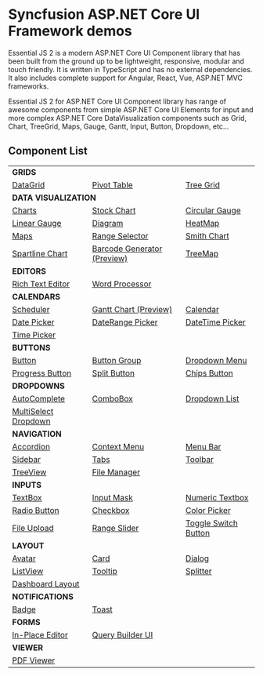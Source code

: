 # Syncfusion ASP.NET Core UI Framework demos

Essential JS 2 is a modern ASP.NET Core UI Component library that has been built from the ground up to be lightweight, responsive, modular and touch friendly. It is written in TypeScript and has no external dependencies. It also includes complete support for Angular, React, Vue, ASP.NET MVC frameworks. 

Essential JS 2 for ASP.NET Core UI Component library has range of awesome components from simple ASP.NET Core UI Elements for input and more complex ASP.NET Core DataVisualization components such as Grid, Chart, TreeGrid, Maps, Gauge, Gantt, Input, Button, Dropdown, etc...

## Component List

<table>
    <tr>
        <td colspan="3" rowspan="1">
            <b>GRIDS<b>
        </td>
    </tr>
    <tr>
        <td>
            <a href="https://github.com/syncfusion/ej2-aspnetcore-samples/tree/master/View/Grid">DataGrid</a>
        </td>
        <td>
            <a href="https://github.com/syncfusion/ej2-aspnetcore-samples/tree/master/Views/PivotView">Pivot Table</a>
        </td>
        <td>
            <a href="https://github.com/syncfusion/ej2-aspnetcore-samples/tree/master/View/TreeGrid">Tree Grid</a>
        </td>
    </tr>
    <tr>
        <td colspan="3" rowspan="1">
            <b>DATA VISUALIZATION<b>
        </td>
    </tr>
    <tr>
        <td>
            <a href="https://github.com/syncfusion/ej2-aspnetcore-samples/tree/master/Views/Chart">Charts</a>
        </td>
        <td>
            <a href="https://github.com/syncfusion/ej2-aspnetcore-samples/tree/master/Views/StockChart">Stock Chart</a>
        </td>
        <td>
            <a href="https://github.com/syncfusion/ej2-aspnetcore-samples/tree/master/Views/CircularGauge">Circular Gauge</a>
        </td>
    </tr>
    <tr>
        <td>
            <a href="https://github.com/syncfusion/ej2-aspnetcore-samples/tree/master/Views/LinearGauge">Linear Gauge</a>
        </td>
        <td>
            <a href="https://github.com/syncfusion/ej2-aspnetcore-samples/tree/master/Views/Diagram">Diagram</a>
        </td>
         <td>
            <a href="https://github.com/syncfusion/ej2-aspnetcore-samples/tree/master/Views/HeatMap">HeatMap</a>
        </td>
    </tr>
    <tr>
         <td>
            <a href="https://github.com/syncfusion/ej2-aspnetcore-samples/tree/master/Views/Maps">Maps</a>
        </td>
         <td>
            <a href="https://github.com/syncfusion/ej2-aspnetcore-samples/tree/master/Views/RangeSelector">Range Selector</a>
        </td>
        <td>
            <a href="https://github.com/syncfusion/ej2-aspnetcore-samples/tree/master/Views/SmithChart">Smith Chart</a>
        </td>
    </tr>
    <tr>
        <td>
            <a href="https://github.com/syncfusion/ej2-aspnetcore-samples/tree/master/Views/SparkLine">Spartline Chart</a>
        </td>
        <td>
            <a href="https://github.com/syncfusion/ej2-aspnetcore-samples/tree/master/Views/Barcode Generator">Barcode Generator (Preview)</a>
        </td>
        <td>
            <a href="https://github.com/syncfusion/ej2-aspnetcore-samples/tree/master/Views/TreeMap">TreeMap</a>
        </td>
    </tr>
    <tr>
        <td colspan="3" rowspan="1">
            <b>EDITORS<b>
        </td>
    </tr>
    <tr>
        <td>
            <a href="https://github.com/syncfusion/ej2-aspnetcore-samples/tree/master/Views/RichTextEditor">Rich Text Editor</a>
        </td>
        <td>
            <a href="https://github.com/syncfusion/ej2-aspnetcore-samples/tree/master/Views/DocumentEditor">Word Processor</a>
        </td>
        <td></td>
    </tr>
    <tr>
        <td colspan="3" rowspan="1">
            <b>CALENDARS<b>
        </td>
    </tr>
    <tr>
        <td>
            <a href="https://github.com/syncfusion/ej2-aspnetcore-samples/tree/master/Views/Schedule">Scheduler</a>
        </td>
        <td>
            <a href="https://github.com/syncfusion/ej2-aspnetcore-samples/tree/master/Views/Gantt">Gantt Chart (Preview)</a>
        </td>
        <td>
            <a href="https://github.com/syncfusion/ej2-aspnetcore-samples/tree/master/Views/Calendar">Calendar</a>
        </td>
    </tr>
    <tr>
        <td>
            <a href="https://github.com/syncfusion/ej2-aspnetcore-samples/tree/master/Views/DatePicker">Date Picker</a>
        </td>
        <td>
            <a href="https://github.com/syncfusion/ej2-aspnetcore-samples/tree/master/Views/DateRangePicker">DateRange Picker</a>
        </td>
        <td>
            <a href="https://github.com/syncfusion/ej2-aspnetcore-samples/tree/master/Views/DateTimePicker">DateTime Picker</a>
        </td>
    </tr>
    <tr>
        <td>
            <a href="https://github.com/syncfusion/ej2-aspnetcore-samples/tree/master/Views/TimePicker">Time Picker</a>
        </td>
        <td></td>
        <td></td>
    </tr>
    <tr>
        <td colspan="3" rowspan="1">
            <b>BUTTONS<b>
        </td>
    </tr>
    <tr>
        <td>
            <a href="https://github.com/syncfusion/ej2-aspnetcore-samples/tree/master/Views/Button">Button</a>
        </td>
        <td>
            <a href="https://github.com/syncfusion/ej2-aspnetcore-samples/tree/master/Views/Button">Button Group</a>
        </td>
        <td>
            <a href="https://github.com/syncfusion/ej2-aspnetcore-samples/tree/master/Views/Button">Dropdown Menu</a>
        </td>
    </tr>
    <tr>
        <td>
            <a href="https://github.com/syncfusion/ej2-aspnetcore-samples/tree/master/Views/Button">Progress Button</a>
        </td>
        <td>
            <a href="https://github.com/syncfusion/ej2-aspnetcore-samples/tree/master/Views/Button">Split Button</a>
        </td>
        <td>
            <a href="https://github.com/syncfusion/ej2-aspnetcore-samples/tree/master/Views/Button">Chips Button</a>
        </td>
    </tr>
    <tr>
        <td colspan="3" rowspan="1">
            <b>DROPDOWNS<b>
        </td>
    </tr>
    <tr>
        <td>
            <a href="https://github.com/syncfusion/ej2-aspnetcore-samples/tree/master/Views/AutoComplete">AutoComplete</a>
        </td>
        <td>
            <a href="https://github.com/syncfusion/ej2-aspnetcore-samples/tree/master/Views/ComboBox">ComboBox</a>
        </td>
        <td>
            <a href="https://github.com/syncfusion/ej2-aspnetcore-samples/tree/master/Views/DropDownList">Dropdown List</a>
        </td>
    </tr>
    <tr>
        <td>
            <a href="https://github.com/syncfusion/ej2-aspnetcore-samples/tree/master/Views/MultiSelect">MultiSelect Dropdown</a>
        </td>
        <td></td>
        <td></td>
    </tr>
    <tr>
        <td colspan="3" rowspan="1">
            <b>NAVIGATION<b>
        </td>
    </tr>
    <tr>
        <td>
            <a href="https://github.com/syncfusion/ej2-aspnetcore-samples/tree/master/Views/Accordion">Accordion</a>
        </td>
        <td>
            <a href="https://github.com/syncfusion/ej2-aspnetcore-samples/tree/master/Views/ContextMenu">Context Menu</a>
        </td>
        <td>
            <a href="https://github.com/syncfusion/ej2-aspnetcore-samples/tree/master/Views/Menu">Menu Bar</a>
        </td>
    </tr>
    <tr>
        <td>
            <a href="https://github.com/syncfusion/ej2-aspnetcore-samples/tree/master/Views/Sidebar">Sidebar</a>
        </td>
        <td>
            <a href="https://github.com/syncfusion/ej2-aspnetcore-samples/tree/master/Views/Tab">Tabs</a>
        </td>
        <td>
            <a href="https://github.com/syncfusion/ej2-aspnetcore-samples/tree/master/Views/Toolbar">Toolbar</a>
        </td>
    </tr>
    <tr>
        <td>
            <a href="https://github.com/syncfusion/ej2-aspnetcore-samples/tree/master/Views/TreeView">TreeView</a>
        </td>
        <td>
            <a href="https://github.com/syncfusion/ej2-aspnetcore-samples/tree/master/Views/FileManager">File Manager</a>
        </td>
        <td></td>
    </tr>
    <tr>
        <td colspan="3" rowspan="1">
            <b>INPUTS<b>
        </td>
    </tr>
    <tr>
        <td>
            <a href="https://github.com/syncfusion/ej2-aspnetcore-samples/tree/master/Views/TextBoxes">TextBox</a>
        </td>
        <td>
            <a href="https://github.com/syncfusion/ej2-aspnetcore-samples/tree/master/Views/MaskedTextBox">Input Mask</a>
        </td>
         <td>
            <a href="https://github.com/syncfusion/ej2-aspnetcore-samples/tree/master/Views/NumericTextBox">Numeric Textbox</a>
        </td>
    </tr>
    <tr>
        <td>
            <a href="https://github.com/syncfusion/ej2-aspnetcore-samples/tree/master/Views/Button">Radio Button</a>
        </td>
        <td>
            <a href="https://github.com/syncfusion/ej2-aspnetcore-samples/tree/master/Views/Button">Checkbox</a>
        </td>
        <td>
            <a href="https://github.com/syncfusion/ej2-aspnetcore-samples/tree/master/Views/ColorPicker">Color Picker</a>
        </td>
    </tr>
    <tr>
        <td>
            <a href="https://github.com/syncfusion/ej2-aspnetcore-samples/tree/master/Views/Uploader">File Upload</a>
        </td>
        <td>
            <a href="https://github.com/syncfusion/ej2-aspnetcore-samples/tree/master/Views/Slider">Range Slider</a>
        </td>
        <td>
            <a href="https://github.com/syncfusion/ej2-aspnetcore-samples/tree/master/Views/Button">Toggle Switch Button</a>
        </td>
    </tr>
    <tr>
        <td colspan="3" rowspan="1">
            <b>LAYOUT<b>
        </td>
    </tr>
    <tr>
        <td>
            <a href="https://github.com/syncfusion/ej2-aspnetcore-samples/tree/master/Views/Avatar">Avatar</a>
        </td>
        <td>
            <a href="https://github.com/syncfusion/ej2-aspnetcore-samples/tree/master/Views/Card">Card</a>
        </td>
        <td>
            <a href="https://github.com/syncfusion/ej2-aspnetcore-samples/tree/master/Views/Dialog">Dialog</a>
        </td>
    </tr>
    <tr>
        <td>
            <a href="https://github.com/syncfusion/ej2-aspnetcore-samples/tree/master/Views/ListView">ListView</a>
        </td>
        <td>
            <a href="https://github.com/syncfusion/ej2-aspnetcore-samples/tree/master/Views/Tooltip">Tooltip</a>
        </td>
        <td>
            <a href="https://github.com/syncfusion/ej2-aspnetcore-samples/tree/master/Views/Splitter">Splitter</a>
        </td>
    </tr>
    <tr>
        <td>
            <a href="https://github.com/syncfusion/ej2-aspnetcore-samples/tree/master/Views/DashbordLayout">Dashboard Layout</a>
        </td>
        <td></td>
        <td></td>
    </tr>
    <tr>
        <td colspan="3" rowspan="1">
            <b>NOTIFICATIONS<b>
        </td>
    </tr>
    <tr>
        <td>
            <a href="https://github.com/syncfusion/ej2-aspnetcore-samples/tree/master/Views/Badge">Badge</a>
        </td>
        <td>
            <a href="https://github.com/syncfusion/ej2-aspnetcore-samples/tree/master/Views/Toast">Toast</a>
        </td>
        <td></td>
    </tr>
    <tr>
        <td colspan="3" rowspan="1">
            <b>FORMS<b>
        </td>
    </tr>
    <tr>
        <td>
            <a href="https://github.com/syncfusion/ej2-aspnetcore-samples/tree/master/Views/InPlaceEditor">In-Place Editor</a>
        </td>
        <td>
            <a href="https://github.com/syncfusion/ej2-aspnetcore-samples/tree/master/Views/QueryBuilder">Query Builder UI</a>
        </td>
        <td></td>
    </tr>
    <tr>
        <td colspan="3" rowspan="1">
            <b>VIEWER<b>
        </td>
    </tr>
    <tr>
        <td>
            <a href="https://github.com/syncfusion/ej2-aspnetcore-samples/tree/master/Views/PdfViewer">PDF Viewer</a>
        </td>
        <td></td>
        <td></td>
    </tr>
</table>
